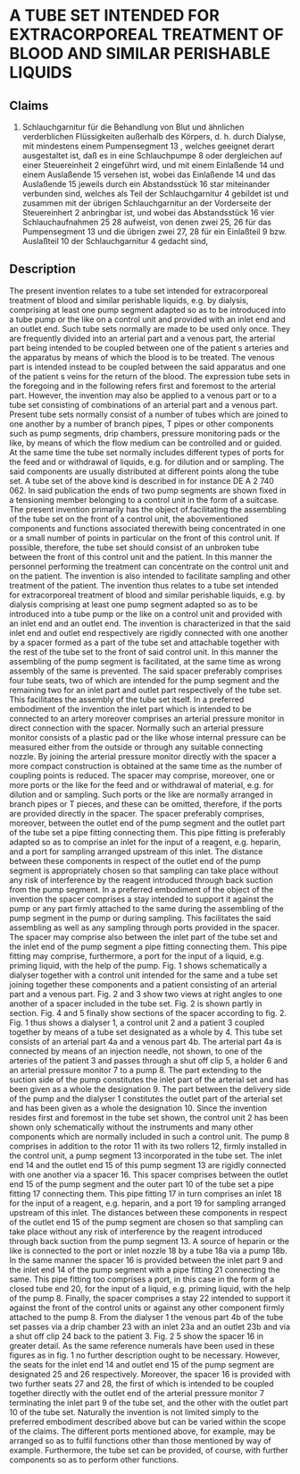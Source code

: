 # A TUBE SET INTENDED FOR EXTRACORPOREAL TREATMENT OF BLOOD AND SIMILAR PERISHABLE LIQUIDS

## Claims
1. Schlauchgarnitur für die Behandlung von Blut und ähnlichen verderblichen Flüssigkeiten außerhalb des Körpers, d. h. durch Dialyse, mit mindestens einem Pumpensegment 13 , welches geeignet derart ausgestaltet ist, daß es in eine Schlauchpumpe 8 oder dergleichen auf einer Steuereinheit 2 eingeführt wird, und mit einem Einlaßende 14 und einem Auslaßende 15 versehen ist, wobei das Einlaßende 14 und das Auslaßende 15 jeweils durch ein Abstandsstück 16 star miteinander verbunden sind, welches als Teil der Schlauchgarnitur 4 gebildet ist und zusammen mit der übrigen Schlauchgarnitur an der Vorderseite der Steuereinhert 2 anbringbar ist, und wobei das Abstandsstück 16 vier Schlauchaufnahmen 25 28 aufweist, von denen zwei 25, 26 für das Pumpensegment 13 und die übrigen zwei 27, 28 für ein Einlaßteil 9 bzw. Auslaßteil 10 der Schlauchgarnitur 4 gedacht sind,

## Description
The present invention relates to a tube set intended for extracorporeal treatment of blood and similar perishable liquids, e.g. by dialysis, comprising at least one pump segment adapted so as to be introduced into a tube pump or the like on a control unit and provided with an inlet end and an outlet end. Such tube sets normally are made to be used only once. They are frequently divided into an arterial part and a venous part, the arterial part being intended to be coupled between one of the patient s arteries and the apparatus by means of which the blood is to be treated. The venous part is intended instead to be coupled between the said apparatus and one of the patient s veins for the return of the blood. The expression tube sets in the foregoing and in the following refers first and foremost to the arterial part. However, the invention may also be applied to a venous part or to a tube set consisting of combinations of an arterial part and a venous part. Present tube sets normally consist of a number of tubes which are joined to one another by a number of branch pipes, T pipes or other components such as pump segments, drip chambers, pressure monitoring pads or the like, by means of which the flow medium can be controlled and or guided. At the same time the tube set normally includes different types of ports for the feed and or withdrawal of liquids, e.g. for dilution and or sampling. The said components are usually distributed at different points along the tube set. A tube set of the above kind is described in for instance DE A 2 740 062. In said publication the ends of two pump segments are shown fixed in a tensioning member belonging to a control unit in the form of a suitcase. The present invention primarily has the object of.facilitating the assembling of the tube set on the front of a control unit, the abovementioned components and functions associated therewith being concentrated in one or a small number of points in particular on the front of this control unit. If possible, therefore, the tube set should consist of an unbroken tube between the front of this control unit and the patient. In this manner the personnel performing the treatment can concentrate on the control unit and on the patient. The invention is also intended to facilitate sampling and other treatment of the patient. The invention thus relates to a tube set intended for extracorporeal treatment of blood and similar perishable liquids, e.g. by dialysis comprising at least one pump segment adapted so as to be introduced into a tube pump or the like on a control unit and provided with an inlet end and an outlet end. The invention is characterized in that the said inlet end and outlet end respectively are rigidly connected with one another by a spacer formed as a part of the tube set and attachable together with the rest of the tube set to the front of said control unit. In this manner the assembling of the pump segment is facilitated, at the same time as wrong assembly of the same is prevented. The said spacer preferably comprises four tube seats, two of which are intended for the pump segment and the remaining two for an inlet part and outlet part respectively of the tube set. This facilitates the assembly of the tube set itself. In a preferred embodiment of the invention the inlet part which is intended to be connected to an artery moreover comprises an arterial pressure monitor in direct connection with the spacer. Normally such an arterial pressure monitor consists of a plastic pad or the like whose internal pressure can be measured either from the outside or through any suitable connecting nozzle. By joining the arterial pressure monitor directly with the spacer a more compact construction is obtained at the same time as the number of coupling points is reduced. The spacer may comprise, moreover, one or more ports or the like for the feed and or withdrawal of material, e.g. for dilution and or sampling. Such ports or the like are normally arranged in branch pipes or T pieces, and these can be omitted, therefore, if the ports are provided directly in the spacer. The spacer preferably comprises, moreover, between the outlet end of the pump segment and the outlet part of the tube set a pipe fitting connecting them. This pipe fitting is preferably adapted so as to comprise an inlet for the input of a reagent, e.g. heparin, and a port for sampling arranged upstream of this inlet. The distance between these components in respect of the outlet end of the pump segment is appropriately chosen so that sampling can take place without any risk of interference by the reagent introduced through back suction from the pump segment. In a preferred embodiment of the object of the invention the spacer comprises a stay intended to support it against the pump or any part firmly attached to the same during the assembling of the pump segment in the pump or during sampling. This facilitates the said assembling as well as any sampling through ports provided in the spacer. The spacer may comprise also between the inlet part of the tube set and the inlet end of the pump segment a pipe fitting connecting them. This pipe fitting may comprise, furthermore, a port for the input of a liquid, e.g. priming liquid, with the help of the pump. Fig. 1 shows schematically a dialyser together with a control unit intended for the same and a tube set joining together these components and a patient consisting of an arterial part and a venous part. Fig. 2 and 3 show two views at right angles to one another of a spacer included in the tube set. Fig. 2 is shown partly in section. Fig. 4 and 5 finally show sections of the spacer according to fig. 2. Fig. 1 thus shows a dialyser 1, a control unit 2 and a patient 3 coupled together by means of a tube set designated as a whole by 4. This tube set consists of an arterial part 4a and a venous part 4b. The arterial part 4a is connected by means of an injection needle, not shown, to one of the arteries of the patient 3 and passes through a shut off clip 5, a holder 6 and an arterial pressure monitor 7 to a pump 8. The part extending to the suction side of the pump constitutes the inlet part of the arterial set and has been given as a whole the designation 9. The part between the delivery side of the pump and the dialyser 1 constitutes the outlet part of the arterial set and has been given as a whole the designation 10. Since the invention resides first and foremost in the tube set shown, the control unit 2 has been shown only schematically without the instruments and many other components which are normally included in such a control unit. The pump 8 comprises in addition to the rotor 11 with its two rollers 12, firmly installed in the control unit, a pump segment 13 incorporated in the tube set. The inlet end 14 and the outlet end 15 of this pump segment 13 are rigidly connected with one another via a spacer 16. This spacer comprises between the outlet end 15 of the pump segment and the outer part 10 of the tube set a pipe fitting 17 connecting them. This pipe fitting 17 in turn comprises an inlet 18 for the input of a reagent, e.g. heparin, and a port 19 for sampling arranged upstream of this inlet. The distances between these components in respect of the outlet end 15 of the pump segment are chosen so that sampling can take place without any risk of interference by the reagent introduced through back suction from the pump segment 13. A source of heparin or the like is connected to the port or inlet nozzle 18 by a tube 18a via a pump 18b. In the same manner the spacer 16 is provided between the inlet part 9 and the inlet end 14 of the pump segment with a pipe fitting 21 connecting the same. This pipe fitting too comprises a port, in this case in the form of a closed tube end 20, for the input of a liquid, e.g. priming liquid, with the help of the pump 8. Finally, the spacer comprises a stay 22 intended to support it against the front of the control units or against any other component firmly attached to the pump 8. From the dialyser 1 the venous part 4b of the tube set passes via a drip chamber 23 with an inlet 23a and an outlet 23b and via a shut off clip 24 back to the patient 3. Fig. 2 5 show the spacer 16 in greater detail. As the same reference numerals have been used in these figures as in fig. 1 no further description ought to be necessary. However, the seats for the inlet end 14 and outlet end 15 of the pump segment are designated 25 and 26 respectively. Moreover, the spacer 16 is provided with two further seats 27 and 28, the first of which is intended to be coupled together directly with the outlet end of the arterial pressure monitor 7 terminating the inlet part 9 of the tube set, and the other with the outlet part 10 of the tube set. Naturally the invention is not limited simply to the preferred embodiment described above but can be varied within the scope of the claims. The different ports mentioned above, for example, may be arranged so as to fulfil functions other than those mentioned by way of example. Furthermore, the tube set can be provided, of course, with further components so as to perform other functions.